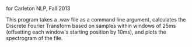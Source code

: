 for Carleton NLP, Fall 2013


This program takes a .wav file as a command line argument, calculates the Discrete Fourier Transform based on samples within windows of 25ms (offsetting each window's starting position by 10ms), and plots the spectrogram of the file.

